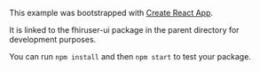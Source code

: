 This example was bootstrapped with [Create React App](https://github.com/facebook/create-react-app).

It is linked to the fhiruser-ui package in the parent directory for development purposes.

You can run `npm install` and then `npm start` to test your package.

